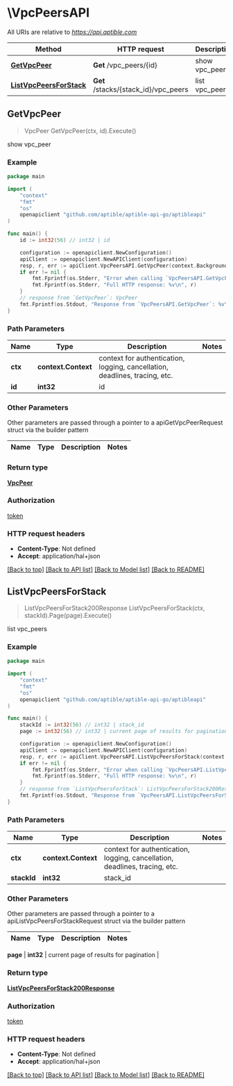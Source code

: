 # \VpcPeersAPI

All URIs are relative to *https://api.aptible.com*

Method | HTTP request | Description
------------- | ------------- | -------------
[**GetVpcPeer**](VpcPeersAPI.md#GetVpcPeer) | **Get** /vpc_peers/{id} | show vpc_peer
[**ListVpcPeersForStack**](VpcPeersAPI.md#ListVpcPeersForStack) | **Get** /stacks/{stack_id}/vpc_peers | list vpc_peers



## GetVpcPeer

> VpcPeer GetVpcPeer(ctx, id).Execute()

show vpc_peer

### Example

```go
package main

import (
	"context"
	"fmt"
	"os"
	openapiclient "github.com/aptible/aptible-api-go/aptibleapi"
)

func main() {
	id := int32(56) // int32 | id

	configuration := openapiclient.NewConfiguration()
	apiClient := openapiclient.NewAPIClient(configuration)
	resp, r, err := apiClient.VpcPeersAPI.GetVpcPeer(context.Background(), id).Execute()
	if err != nil {
		fmt.Fprintf(os.Stderr, "Error when calling `VpcPeersAPI.GetVpcPeer``: %v\n", err)
		fmt.Fprintf(os.Stderr, "Full HTTP response: %v\n", r)
	}
	// response from `GetVpcPeer`: VpcPeer
	fmt.Fprintf(os.Stdout, "Response from `VpcPeersAPI.GetVpcPeer`: %v\n", resp)
}
```

### Path Parameters


Name | Type | Description  | Notes
------------- | ------------- | ------------- | -------------
**ctx** | **context.Context** | context for authentication, logging, cancellation, deadlines, tracing, etc.
**id** | **int32** | id | 

### Other Parameters

Other parameters are passed through a pointer to a apiGetVpcPeerRequest struct via the builder pattern


Name | Type | Description  | Notes
------------- | ------------- | ------------- | -------------


### Return type

[**VpcPeer**](VpcPeer.md)

### Authorization

[token](../README.md#token)

### HTTP request headers

- **Content-Type**: Not defined
- **Accept**: application/hal+json

[[Back to top]](#) [[Back to API list]](../README.md#documentation-for-api-endpoints)
[[Back to Model list]](../README.md#documentation-for-models)
[[Back to README]](../README.md)


## ListVpcPeersForStack

> ListVpcPeersForStack200Response ListVpcPeersForStack(ctx, stackId).Page(page).Execute()

list vpc_peers

### Example

```go
package main

import (
	"context"
	"fmt"
	"os"
	openapiclient "github.com/aptible/aptible-api-go/aptibleapi"
)

func main() {
	stackId := int32(56) // int32 | stack_id
	page := int32(56) // int32 | current page of results for pagination (optional)

	configuration := openapiclient.NewConfiguration()
	apiClient := openapiclient.NewAPIClient(configuration)
	resp, r, err := apiClient.VpcPeersAPI.ListVpcPeersForStack(context.Background(), stackId).Page(page).Execute()
	if err != nil {
		fmt.Fprintf(os.Stderr, "Error when calling `VpcPeersAPI.ListVpcPeersForStack``: %v\n", err)
		fmt.Fprintf(os.Stderr, "Full HTTP response: %v\n", r)
	}
	// response from `ListVpcPeersForStack`: ListVpcPeersForStack200Response
	fmt.Fprintf(os.Stdout, "Response from `VpcPeersAPI.ListVpcPeersForStack`: %v\n", resp)
}
```

### Path Parameters


Name | Type | Description  | Notes
------------- | ------------- | ------------- | -------------
**ctx** | **context.Context** | context for authentication, logging, cancellation, deadlines, tracing, etc.
**stackId** | **int32** | stack_id | 

### Other Parameters

Other parameters are passed through a pointer to a apiListVpcPeersForStackRequest struct via the builder pattern


Name | Type | Description  | Notes
------------- | ------------- | ------------- | -------------

 **page** | **int32** | current page of results for pagination | 

### Return type

[**ListVpcPeersForStack200Response**](ListVpcPeersForStack200Response.md)

### Authorization

[token](../README.md#token)

### HTTP request headers

- **Content-Type**: Not defined
- **Accept**: application/hal+json

[[Back to top]](#) [[Back to API list]](../README.md#documentation-for-api-endpoints)
[[Back to Model list]](../README.md#documentation-for-models)
[[Back to README]](../README.md)

